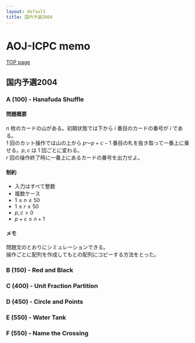 ```yaml
---
layout: default
title: 国内予選2004
---
```


# **AOJ-ICPC memo**
[TOP page](../)
## 国内予選2004
### A (100) - Hanafuda Shuffle
#### 問題概要
$n$ 枚のカードの山がある。初期状態では下から $i$ 番目のカードの番号が $i$ である。  
$1$ 回のカット操作では山の上から $p ～ p+c-1$ 番目の札を抜き取って一番上に乗せる。$p, c$ は $1$ 回ごとに変わる。  
$r$ 回の操作終了時に一番上にあるカードの番号を出力せよ。

#### 制約
- 入力はすべて整数
- 複数ケース
- $1 \le n \le 50$
- $1 \le r \le 50$
- $p, c > 0$
- $p + c \le n + 1$

#### メモ
問題文のとおりにシミュレーションできる。  
操作ごとに配列を作成してもとの配列にコピーする方法をとった。

### B (150) - Red and Black

### C (400) - Unit Fraction Partition

### D (450) - Circle and Points

### E (550) - Water Tank

### F (550) - Name the Crossing
